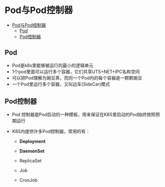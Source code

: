# Pod与Pod控制器

<!-- TOC -->

- [Pod与Pod控制器](#pod%e4%b8%8epod%e6%8e%a7%e5%88%b6%e5%99%a8)
  - [Pod](#pod)
  - [Pod控制器](#pod%e6%8e%a7%e5%88%b6%e5%99%a8)

<!-- /TOC -->

## Pod

* Pod是k8s里能够被运行的最小的逻辑单元
* 1个pod里面可以运行多个容器，它们共享UTS+NET+IPC名称空间
* 可以把Pod理解为豌豆荚，而同一个Pod内的每个容器是一颗颗豌豆
* 一个Pod里运行多个容器，又叫边车(SideCar)模式



## Pod控制器

* Pod 控制器是Pod启动的一种模板，用来保证在K8S里启动的Pod始终按照预期运行

* K8S内提供许多Pod控制器，常用的有：

  * **Deployment**

  * **DaemonSet**

  * ReplicaSet

  * Job

  * CronJob